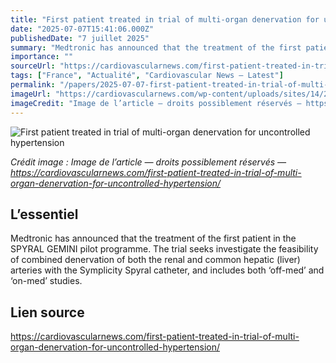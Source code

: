 ```yaml
---
title: "First patient treated in trial of multi-organ denervation for uncontrolled hypertension"
date: "2025-07-07T15:41:06.000Z"
publishedDate: "7 juillet 2025"
summary: "Medtronic has announced that the treatment of the first patient in the SPYRAL GEMINI pilot programme. The trial seeks investigate the feasibility of combined denervation of both the renal and common hepatic (liver) arteries with the Symplicity Spyral catheter, and includes both ‘off-med’ and ‘on-med’ studies."
importance: ""
sourceUrl: "https://cardiovascularnews.com/first-patient-treated-in-trial-of-multi-organ-denervation-for-uncontrolled-hypertension/"
tags: ["France", "Actualité", "Cardiovascular News — Latest"]
permalink: "/papers/2025-07-07-first-patient-treated-in-trial-of-multi-organ-denervation-for-uncontrolled-hypertension"
imageUrl: "https://cardiovascularnews.com/wp-content/uploads/sites/14/2025/07/Medtronic_Hybrid_Ablation_transparent-Copy.png"
imageCredit: "Image de l’article — droits possiblement réservés — https://cardiovascularnews.com/first-patient-treated-in-trial-of-multi-organ-denervation-for-uncontrolled-hypertension/"
---
```


![First patient treated in trial of multi-organ denervation for uncontrolled hypertension](https://cardiovascularnews.com/wp-content/uploads/sites/14/2025/07/Medtronic_Hybrid_Ablation_transparent-Copy.png)

*Crédit image : Image de l’article — droits possiblement réservés — https://cardiovascularnews.com/first-patient-treated-in-trial-of-multi-organ-denervation-for-uncontrolled-hypertension/*

## L’essentiel

Medtronic has announced that the treatment of the first patient in the SPYRAL GEMINI pilot programme. The trial seeks investigate the feasibility of combined denervation of both the renal and common hepatic (liver) arteries with the Symplicity Spyral catheter, and includes both ‘off-med’ and ‘on-med’ studies.

## Lien source

https://cardiovascularnews.com/first-patient-treated-in-trial-of-multi-organ-denervation-for-uncontrolled-hypertension/
